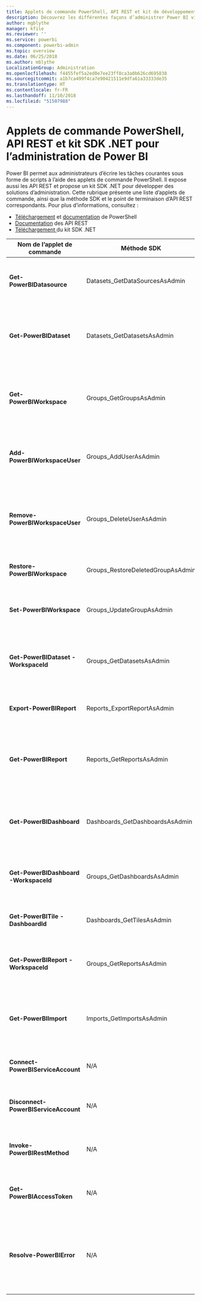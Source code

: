```yaml
---
title: Applets de commande PowerShell, API REST et kit de développement logiciel (SDK) .NET pour les administrateurs
description: Découvrez les différentes façons d’administrer Power BI via des scripts et des API de programmation.
author: mgblythe
manager: kfile
ms.reviewer: ''
ms.service: powerbi
ms.component: powerbi-admin
ms.topic: overview
ms.date: 06/25/2018
ms.author: mblythe
LocalizationGroup: Administration
ms.openlocfilehash: f4455fef5a2ed0e7ee23ff8ca3a0b626cd695838
ms.sourcegitcommit: a1b7ca499f4ca7e90421511e9dfa61a33333de35
ms.translationtype: HT
ms.contentlocale: fr-FR
ms.lasthandoff: 11/10/2018
ms.locfileid: "51507988"
---
```

# <a name="powershell-cmdlets-rest-apis-and-net-sdk-for-power-bi-administration"></a>Applets de commande PowerShell, API REST et kit SDK .NET pour l’administration de Power BI
Power BI permet aux administrateurs d’écrire les tâches courantes sous forme de scripts à l’aide des applets de commande PowerShell. Il expose aussi les API REST et propose un kit SDK .NET pour développer des solutions d’administration. Cette rubrique présente une liste d’applets de commande, ainsi que la méthode SDK et le point de terminaison d’API REST correspondants. Pour plus d’informations, consultez :

  - [Téléchargement](https://www.powershellgallery.com/packages/MicrosoftPowerBIMgmt/) et [documentation](https://docs.microsoft.com/powershell/power-bi/overview?view=powerbi-ps) de PowerShell
  - [Documentation](https://docs.microsoft.com/rest/api/power-bi/admin) des API REST
  - [Téléchargement ](https://www.nuget.org/packages/Microsoft.PowerBI.Api/)du kit SDK .NET 


| **Nom de l’applet de commande** | **Méthode SDK** | **Point de terminaison d’API REST** | **Description** |
| --- | --- | --- | --- |
| **Get-PowerBIDatasource** | Datasets\_GetDataSourcesAsAdmin | /v1.0/myorg/admin/datasets/{datasetkey}/datasources | Obtient les sources de données d’un jeu de données déterminé. |
| **Get-PowerBIDataset** | Datasets\_GetDatasetsAsAdmin | /v1.0/myorg/admin/datasets | Obtient la liste complète des jeux de données d’un locataire Power BI. |
| **Get-PowerBIWorkspace** | Groups\_GetGroupsAsAdmin | /v1.0/myorg/admin/groups | Obtient la liste complète des espaces de travail d’un locataire Power BI. |
| **Add-PowerBIWorkspaceUser** | Groups\_AddUserAsAdmin | /v1.0/myorg/admin/groups/{groupId}/users | Ajoute un utilisateur comme membre d’un espace de travail donné. |
| **Remove-PowerBIWorkspaceUser** | Groups\_DeleteUserAsAdmin | /v1.0/myorg/admin/groups/{groupId}/users/{user} | Supprime un utilisateur de la liste des membres d’un espace de travail donné. |
| **Restore-PowerBIWorkspace** | Groups\_RestoreDeletedGroupAsAdmin | /v1.0/myorg/admin/groups/{groupId}/restore | Restaure un espace de travail supprimé. |
| **Set-PowerBIWorkspace** | Groups\_UpdateGroupAsAdmin | /v1.0/myorg/admin/groups/{groupId} | Met à jour les propriétés d’un espace de travail donné. |
| **Get-PowerBIDataset -WorkspaceId** | Groups\_GetDatasetsAsAdmin | /v1.0/myorg/admin/groups/{group\_id}/datasets | Obtient les jeux de données au sein d’un espace de travail donné. |
| **Export-PowerBIReport** | Reports\_ExportReportAsAdmin | N/A | Exporte un rapport donné vers un fichier local. |
| **Get-PowerBIReport** | Reports\_GetReportsAsAdmin | /v1.0/myorg/admin/reports | Obtient la liste complète des rapports d’un locataire Power BI. |
| **Get-PowerBIDashboard** | Dashboards\_GetDashboardsAsAdmin | /v1.0/myorg/admin/dashboards | Obtient la liste complète des jeux de données d’un locataire Power BI. |
| **Get-PowerBIDashboard -WorkspaceId** | Groups\_GetDashboardsAsAdmin | /v1.0/myorg/admin/groups/{group\_id}/dashboards | Obtient les tableaux de bord au sein d’un espace de travail donné. |
| **Get-PowerBITile -DashboardId** | Dashboards\_GetTilesAsAdmin | /v1.0/myorg/admin/dashboards/{dashboard\_id}/tiles | Obtient les vignettes d’un tableau de bord donné. |
| **Get-PowerBIReport -WorkspaceId** | Groups\_GetReportsAsAdmin | /v1.0/myorg/admin/groups/{group\_id}/reports | Obtient les rapports au sein d’un espace de travail donné. |
| **Get-PowerBIImport** | Imports\_GetImportsAsAdmin | /v1.0/myorg/admin/imports | Obtient la liste complète des importations d’un locataire Power BI. |
| **Connect-PowerBIServiceAccount** | N/A | N/A | Se connecte à Power BI et démarre une session. |
| **Disconnect-PowerBIServiceAccount** | N/A | N/A | Se déconnecte de Power BI et ferme la session existante. |
| **Invoke-PowerBIRestMethod** | N/A | N/A | Envoie des appels d’API REST arbitraires à Power BI. |
| **Get-PowerBIAccessToken** | N/A | N/A | Obtient le jeton d’accès Power BI dans une session. |
| **Resolve-PowerBIError** | N/A | N/A | Obtient des informations détaillées sur les erreurs pour les appels d’applet de commande qui n’ont pas abouti. |